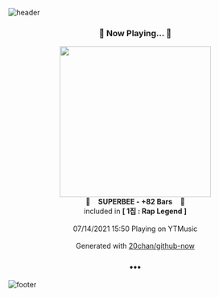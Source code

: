 ![header](https://capsule-render.vercel.app/api?type=wave&height=170&section=header&text=Hi.%20I'm%20SHIFT&fontColor=090707&fontAlignX=45&fontAlignY=65&fontSize=100)

<h3 align="center">🎵 Now Playing... 🎵</h3>
<p align="center">
  <a href="https://music.youtube.com/watch?v=V3k5cK4LRaQ">
    <img width="300" src="https://lh3.googleusercontent.com/xCo2s3t7D--mu1PJYifAzhmSbxoLYlFgDM2WxE-U9P9JQbBp06Tp1UnccRM91oXkiW6TpApbSBGxp-6y">
  </a>
  <br>
  🎵&nbsp&nbsp&nbsp <b>SUPERBEE - +82 Bars</b> &nbsp&nbsp&nbsp🎵
  <br>
  included in <b>[ 1집 : Rap Legend ]</b>
  
  <br />
  <br />
  07/14/2021 15:50 Playing on YTMusic
  <br />
  <br />
  Generated with <a href="https://github.com/20chan/github-now">20chan/github-now</a>
</p>

<h3 align="center">•••</h3>

![footer](https://capsule-render.vercel.app/api?type=wave&height=150&section=footer)
